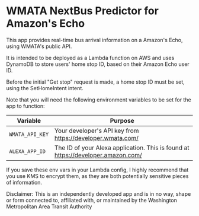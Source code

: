 # WMATA NextBus Predictor for Amazon's Echo

This app provides real-time bus arrival information on a Amazon's Echo, using WMATA's public API.

It is intended to be deployed as a Lambda function on AWS and uses DynamoDB to store users' home stop ID, based on their Amazon Echo user ID.

Before the initial "Get stop" request is made, a home stop ID must be set, using the SetHomeIntent intent.

Note that you will need the following environment variables to be set for the app to function:


| Variable | Purpose |
| --- | --- |
| `WMATA_API_KEY` | Your developer's API key from https://developer.wmata.com/ |
| `ALEXA_APP_ID` | The ID of your Alexa application. This is found at https://developer.amazon.com/ |

If you save these env vars in your Lambda config, I highly recommend that you use KMS to encrypt them, as they are both potentially sensitive pieces of information.

Disclaimer: This is an independently developed app and is in no way, shape or form connected to, affiliated with, or maintained by the Washington Metropolitan Area Transit Authority
